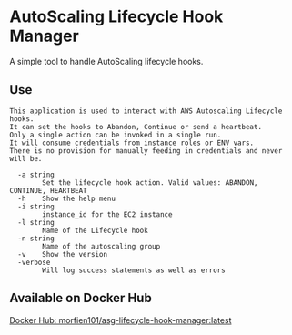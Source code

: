 # AutoScaling Lifecycle Hook Manager

A simple tool to handle AutoScaling lifecycle hooks.

## Use

```text
This application is used to interact with AWS Autoscaling Lifecycle hooks.
It can set the hooks to Abandon, Continue or send a heartbeat.
Only a single action can be invoked in a single run.
It will consume credentials from instance roles or ENV vars.
There is no provision for manually feeding in credentials and never will be.

  -a string
        Set the lifecycle hook action. Valid values: ABANDON, CONTINUE, HEARTBEAT
  -h    Show the help menu
  -i string
        instance_id for the EC2 instance
  -l string
        Name of the Lifecycle hook
  -n string
        Name of the autoscaling group
  -v    Show the version
  -verbose
        Will log success statements as well as errors
```

## Available on Docker Hub

[Docker Hub: morfien101/asg-lifecycle-hook-manager:latest](https://hub.docker.com/repository/docker/morfien101/asg-lifecycle-hook-manager)